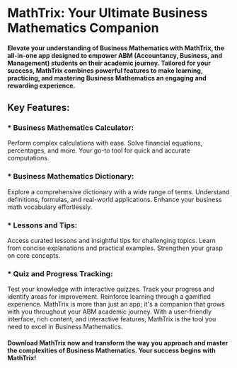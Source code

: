 # MathTrix: Your Ultimate Business Mathematics Companion

#### Elevate your understanding of Business Mathematics with MathTrix, the all-in-one app designed to empower ABM (Accountancy, Business, and Management) students on their academic journey. Tailored for your success, MathTrix combines powerful features to make learning, practicing, and mastering Business Mathematics an engaging and rewarding experience.

## Key Features:

### * Business Mathematics Calculator:
Perform complex calculations with ease.
Solve financial equations, percentages, and more.
Your go-to tool for quick and accurate computations.

### * Business Mathematics Dictionary:
Explore a comprehensive dictionary with a wide range of terms.
Understand definitions, formulas, and real-world applications.
Enhance your business math vocabulary effortlessly.

### * Lessons and Tips:
Access curated lessons and insightful tips for challenging topics.
Learn from concise explanations and practical examples.
Strengthen your grasp on core concepts.

### * Quiz and Progress Tracking:
Test your knowledge with interactive quizzes.
Track your progress and identify areas for improvement.
Reinforce learning through a gamified experience.
MathTrix is more than just an app; it's a companion that grows with you throughout your ABM academic journey. With a user-friendly interface, rich content, and interactive features, MathTrix is the tool you need to excel in Business Mathematics.

#### Download MathTrix now and transform the way you approach and master the complexities of Business Mathematics. Your success begins with MathTrix!
